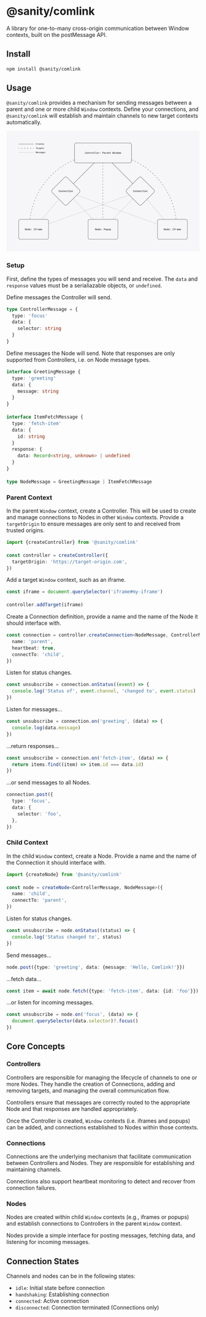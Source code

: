 # @sanity/comlink

A library for one-to-many cross-origin communication between Window contexts, built on the postMessage API.

## Install

```bash
npm install @sanity/comlink
```

## Usage

`@sanity/comlink` provides a mechanism for sending messages between a parent and one or more child `Window` contexts. Define your connections, and `@sanity/comlink` will establish and maintain channels to new target contexts automatically.

![Comlink Diagram](./comlink-lines.png)

### Setup

First, define the types of messages you will send and receive. The `data` and `response` values must be a serialiazable objects, or `undefined`.

Define messages the Controller will send.

```ts
type ControllerMessage = {
  type: 'focus'
  data: {
    selector: string
  }
}
```

Define messages the Node will send. Note that responses are only supported from Controllers, i.e. on Node message types.

```ts
interface GreetingMessage {
  type: 'greeting'
  data: {
    message: string
  }
}

interface ItemFetchMessage {
  type: 'fetch-item'
  data: {
    id: string
  }
  response: {
    data: Record<string, unknown> | undefined
  }
}

type NodeMessage = GreetingMessage | ItemFetchMessage
```

### Parent Context

In the parent `Window` context, create a Controller. This will be used to create and manage connections to Nodes in other `Window` contexts. Provide a `targetOrigin` to ensure messages are only sent to and received from trusted origins.

```ts
import {createController} from '@sanity/comlink'

const controller = createController({
  targetOrigin: 'https://target-origin.com',
})
```

Add a target `Window` context, such as an iframe.

```ts
const iframe = document.querySelector('iframe#my-iframe')

controller.addTarget(iframe)
```

Create a Connection definition, provide a name and the name of the Node it should interface with.

```ts
const connection = controller.createConnection<NodeMessage, ControllerMessage>({
  name: 'parent',
  heartbeat: true,
  connectTo: 'child',
})
```

Listen for status changes.

```ts
const unsubscribe = connection.onStatus((event) => {
  console.log('Status of', event.channel, 'changed to', event.status)
})
```

Listen for messages...

```ts
const unsubscribe = connection.on('greeting', (data) => {
  console.log(data.message)
})
```

...return responses...

```ts
const unsubscribe = connection.on('fetch-item', (data) => {
  return items.find((item) => item.id === data.id)
})
```

...or send messages to all Nodes.

```ts
connection.post({
  type: 'focus',
  data: {
    selector: 'foo',
  },
})
```

### Child Context

In the child `Window` context, create a Node. Provide a name and the name of the Connection it should interface with.

```ts
import {createNode} from '@sanity/comlink'

const node = createNode<ControllerMessage, NodeMessage>({
  name: 'child',
  connectTo: 'parent',
})
```

Listen for status changes.

```ts
const unsubscribe = node.onStatus((status) => {
  console.log('Status changed to', status)
})
```

Send messages...

```ts
node.post({type: 'greeting', data: {message: 'Hello, Comlink!'}})
```

...fetch data...

```ts
const item = await node.fetch({type: 'fetch-item', data: {id: 'foo'}})
```

...or listen for incoming messages.

```ts
const unsubscribe = node.on('focus', (data) => {
  document.querySelector(data.selector)?.focus()
})
```

## Core Concepts

### Controllers

Controllers are responsible for managing the lifecycle of channels to one or more Nodes. They handle the creation of Connections, adding and removing targets, and managing the overall communication flow.

Controllers ensure that messages are correctly routed to the appropriate Node and that responses are handled appropriately.

Once the Controller is created, `Window` contexts (i.e. iframes and popups) can be added, and connections established to Nodes within those contexts.

### Connections

Connections are the underlying mechanism that facilitate communication between Controllers and Nodes. They are responsible for establishing and maintaining channels.

Connections also support heartbeat monitoring to detect and recover from connection failures.

### Nodes

Nodes are created within child `Window` contexts (e.g., iframes or popups) and establish connections to Controllers in the parent `Window` context.

Nodes provide a simple interface for posting messages, fetching data, and listening for incoming messages.

## Connection States

Channels and nodes can be in the following states:

- `idle`: Initial state before connection
- `handshaking`: Establishing connection
- `connected`: Active connection
- `disconnected`: Connection terminated (Connections only)
